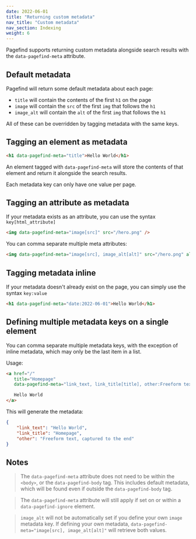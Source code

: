 ```yaml
---
date: 2022-06-01
title: "Returning custom metadata"
nav_title: "Custom metadata"
nav_section: Indexing
weight: 6
---
```


Pagefind supports returning custom metadata alongside search results with the `data-pagefind-meta` attribute.

## Default metadata

Pagefind will return some default metadata about each page:

- `title` will contain the contents of the first `h1` on the page
- `image` will contain the `src` of the first `img` that follows the `h1`
- `image_alt` will contain the `alt` of the first `img` that follows the `h1`

All of these can be overridden by tagging metadata with the same keys.

## Tagging an element as metadata

```html
<h1 data-pagefind-meta="title">Hello World</h1>
```

An element tagged with `data-pagefind-meta` will store the contents of that element and return it alongside the search results.

Each metadata key can only have one value per page.

## Tagging an attribute as metadata

If your metadata exists as an attribute, you can use the syntax `key[html_attribute]`

```html
<img data-pagefind-meta="image[src]" src="/hero.png" />
```

You can comma separate multiple meta attributes:

```html
<img data-pagefind-meta="image[src], image_alt[alt]" src="/hero.png" alt="Hero Alt Text" />
```

## Tagging metadata inline

If your metadata doesn't already exist on the page, you can simply use the syntax `key:value`

```html
<h1 data-pagefind-meta="date:2022-06-01">Hello World</h1>
```

## Defining multiple metadata keys on a single element

You can comma separate multiple metadata keys, with the exception of inline metadata, which may only be the last item in a list.

Usage:

```html
<a href="/" 
   title="Homepage"
   data-pagefind-meta="link_text, link_title[title], other:Freeform text, captured to the end">

   Hello World
</a>
```

This will generate the metadata:

```json
{
    "link_text": "Hello World",
    "link_title": "Homepage",
    "other": "Freeform text, captured to the end"
}
```

## Notes

> The `data-pagefind-meta` attribute does not need to be within the `<body>`, or the `data-pagefind-body` tag. This includes default metadata, which will be found even if outside the `data-pagefind-body` tag.

> The `data-pagefind-meta` attribute will still apply if set on or within a `data-pagefind-ignore` element.

> `image_alt` will not be automatically set if you define your own `image` metadata key. If defining your own metadata, `data-pagefind-meta="image[src], image_alt[alt]"` will retrieve both values.
